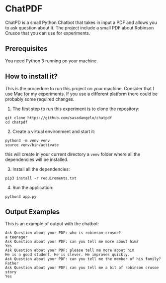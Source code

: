 # ChatPDF

ChatPD is a small Python Chatbot that takes in input a PDF and allows you to ask question about it. The project include a small PDF about Robinson Crusoe that you can use for experiments.

## Prerequisites

You need Python 3 running on your machine.

## How to install it?

This is the procedure to run this project on your machine. Consider that I use Mac for my experiments. If you use a different platform there could be probably some required changes.

1. The first step to run this experiment is to clone the repository:
```
git clone https://github.com/sasadangelo/chatpdf
cd chatpdf
```

2. Create a virtual environment and start it:
```
python3 -m venv venv
source venv/bin/activate
```

this will create in your current directory a ```venv``` folder where all the dependencies will be installed.

3. Install all the dependencies:
```
pip3 install -r requirements.txt
```

4.  Run the application:
```
python3 app.py
```

## Output Examples

This is an example of output with the chatbot:
```
Ask Question about your PDF: who is robinson crusoe?
a teenager
Ask Question about your PDF: can you tell me more about him?
Yes
Ask Question about your PDF: please tell me more about him
He is a good student. He is clever. He improves quickly.
Ask Question about your PDF: can you tell me the member of his family?
Father
Ask Question about your PDF: can you tell me a bit of robinson crusoe story
Yes
```
